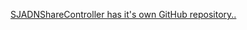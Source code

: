 [SJADNShareController has it's own GitHub repository..](https://github.com/sebj/SJADNShareController)